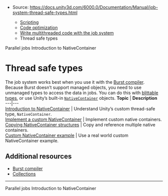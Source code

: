 * Source: https://docs.unity3d.com/6000.0/Documentation/Manual/job-system-thread-safe-types.html

  * [Scripting](https://docs.unity3d.com/6000.0/Documentation/Manual/scripting.html)
  * [Code optimization](https://docs.unity3d.com/6000.0/Documentation/Manual/scripting-optimization.html)
  * [Write multithreaded code with the job system](https://docs.unity3d.com/6000.0/Documentation/Manual/job-system.html)
  * Thread safe types


[](https://docs.unity3d.com/6000.0/Documentation/Manual/job-system-parallel-for-jobs.html)
Parallel jobs
[](https://docs.unity3d.com/6000.0/Documentation/Manual/job-system-native-container.html)
Introduction to NativeContainer
# Thread safe types
The job system works best when you use it with the [Burst compiler](https://docs.unity3d.com/Packages/com.unity.burst@latest/). Because Burst doesn’t support managed objects, you need to use unmanaged types to access the data in jobs. You can do this with [blittable types](https://learn.microsoft.com/en-us/dotnet/framework/interop/blittable-and-non-blittable-types), or use Unity’s built-in [`NativeContainer`](https://docs.unity3d.com/6000.0/Documentation/ScriptReference/Unity.Collections.LowLevel.Unsafe.NativeContainerAttribute.html) objects.
**Topic** | **Description**  
---|---  
[Introduction to NativeContainer](https://docs.unity3d.com/6000.0/Documentation/Manual/job-system-native-container.html) | Understand Unity’s custom thread-safe type, `NativeContainer`.  
[Implement a custom NativeContainer](https://docs.unity3d.com/6000.0/Documentation/Manual/job-system-custom-nativecontainer.html) | Implement custom native containers.  
[Copying NativeContainer structures](https://docs.unity3d.com/6000.0/Documentation/Manual/job-system-copy-nativecontainer.html) | Copy and reference multiple native containers.  
[Custom NativeContainer example](https://docs.unity3d.com/6000.0/Documentation/Manual/job-system-custom-nativecontainer-example.html) | Use a real world custom NativeContainer example.  
## Additional resources
  * [Burst compiler](https://docs.unity3d.com/Packages/com.unity.burst@latest/)
  * [Collections](https://docs.unity3d.com/Packages/com.unity.collections@latest)


* * *
[](https://docs.unity3d.com/6000.0/Documentation/Manual/job-system-parallel-for-jobs.html)
Parallel jobs
[](https://docs.unity3d.com/6000.0/Documentation/Manual/job-system-native-container.html)
Introduction to NativeContainer
